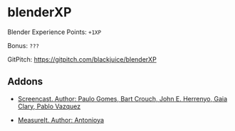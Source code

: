 # blenderXP

Blender Experience Points: `+1XP`

Bonus: `???`

GitPitch: https://gitpitch.com/blackjuice/blenderXP

## Addons

* [Screencast. Author:  Paulo Gomes, Bart Crouch, John E. Herrenyo, Gaia Clary, Pablo Vazquez](https://wiki.blender.org/index.php/Extensions:2.6/Py/Scripts/3D_interaction/Screencast_Key_Status_Tool)

* [MeasureIt. Author: Antonioya](https://github.com/Antonioya/blender/tree/master/measureit)